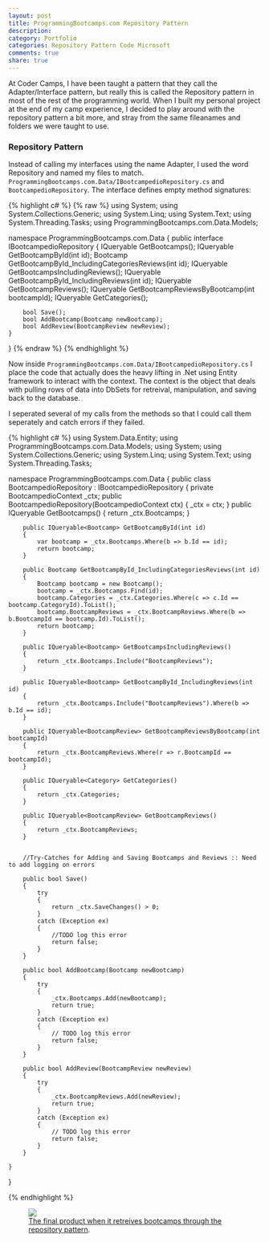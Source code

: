 ```yaml
---
layout: post
title: ProgrammingBootcamps.com Repository Pattern
description: 
category: Portfolio
categories: Repository Pattern Code Microsoft
comments: true
share: true
---
```


At Coder Camps, I have been taught a pattern that they call the Adapter/Interface pattern, but really this is called the Repository pattern in most of the rest of the programming world. When I built my personal project at the end of my camp experience, I decided to play around with the repository pattern a bit more, and stray from the same fileanames and folders we were taught to use.

### Repository Pattern

Instead of calling my interfaces using the name Adapter, I used the word Repository and named my files to match. `ProgrammingBootcamps.com.Data/IBootcampedioRepository.cs` and `BootcampedioRepository`. The interface defines empty method signatures:

{% highlight c# %}
{% raw %}
using System;
using System.Collections.Generic;
using System.Linq;
using System.Text;
using System.Threading.Tasks;
using ProgrammingBootcamps.com.Data.Models;

namespace ProgrammingBootcamps.com.Data
{
    public interface IBootcampedioRepository
    {
        IQueryable<Bootcamp> GetBootcamps();
        IQueryable<Bootcamp> GetBootcampById(int id);
        Bootcamp GetBootcampById_IncludingCategoriesReviews(int id);
        IQueryable<Bootcamp> GetBootcampsIncludingReviews();
        IQueryable<Bootcamp> GetBootcampById_IncludingReviews(int id);
        IQueryable<BootcampReview> GetBootcampReviews();
        IQueryable<BootcampReview> GetBootcampReviewsByBootcamp(int bootcampId);
        IQueryable<Category> GetCategories();

        bool Save();
        bool AddBootcamp(Bootcamp newBootcamp);
        bool AddReview(BootcampReview newReview);
    }
}
{% endraw %}
{% endhighlight %}

Now inside `ProgrammingBootcamps.com.Data/IBootcampedioRepository.cs` I place the code that actually does the heavy lifting in .Net using Entity framework to interact with the context. The context is the object that deals with pulling rows of data into DbSets for retreival, manipulation, and saving back to the database.

I seperated several of my calls from the methods so that I could call them seperately and catch errors if they failed.

{% highlight c# %}
using System.Data.Entity;
using ProgrammingBootcamps.com.Data.Models;
using System;
using System.Collections.Generic;
using System.Linq;
using System.Text;
using System.Threading.Tasks;

namespace ProgrammingBootcamps.com.Data
{
    public class BootcampedioRepository : IBootcampedioRepository
    {
        private BootcampedioContext _ctx;
        public BootcampedioRepository(BootcampedioContext ctx)
        {
            _ctx = ctx;
        }
        public IQueryable<Bootcamp> GetBootcamps()
        {
            return _ctx.Bootcamps;
        }

        public IQueryable<Bootcamp> GetBootcampById(int id)
        {
            var bootcamp = _ctx.Bootcamps.Where(b => b.Id == id);
            return bootcamp;
        }

        public Bootcamp GetBootcampById_IncludingCategoriesReviews(int id)
        {
            Bootcamp bootcamp = new Bootcamp();
            bootcamp = _ctx.Bootcamps.Find(id);
            bootcamp.Categories = _ctx.Categories.Where(c => c.Id == bootcamp.CategoryId).ToList();
            bootcamp.BootcampReviews = _ctx.BootcampReviews.Where(b => b.BootcampId == bootcamp.Id).ToList();
            return bootcamp;
        }

        public IQueryable<Bootcamp> GetBootcampsIncludingReviews()
        {
            return _ctx.Bootcamps.Include("BootcampReviews");
        }

        public IQueryable<Bootcamp> GetBootcampById_IncludingReviews(int id)
        {
            return _ctx.Bootcamps.Include("BootcampReviews").Where(b => b.Id == id);
        }

        public IQueryable<BootcampReview> GetBootcampReviewsByBootcamp(int bootcampId)
        {
            return _ctx.BootcampReviews.Where(r => r.BootcampId == bootcampId);
        }

        public IQueryable<Category> GetCategories()
        {
            return _ctx.Categories;
        }

        public IQueryable<BootcampReview> GetBootcampReviews()
        {
            return _ctx.BootcampReviews;
        }


        //Try-Catches for Adding and Saving Bootcamps and Reviews :: Need to add logging on errors

        public bool Save()
        {
            try
            {
                return _ctx.SaveChanges() > 0;
            }
            catch (Exception ex)
            {
                //TODO log this error
                return false;
            }
        }

        public bool AddBootcamp(Bootcamp newBootcamp)
        {
            try
            {
                _ctx.Bootcamps.Add(newBootcamp);
                return true;
            }
            catch (Exception ex)
            {
                // TODO log this error
                return false;
            }
        }
        
        public bool AddReview(BootcampReview newReview)
        {
            try
            {
                _ctx.BootcampReviews.Add(newReview);
                return true;
            }
            catch (Exception ex)
            {
                // TODO log this error
                return false;
            }
        }

    }
}

{% endhighlight %}

<figure>
	<a href="{{ site.url }}/images/programbootcampbrowse.png"><img src="{{ site.url }}/images/programbootcampbrowse.png"></a>
	<figcaption><a href="http://www.programmingbootcamps.com/" data-toggle="tooltip" title="Visit Programming Bootcamps">The final product when it retreives bootcamps through the repository pattern</a>.</figcaption>
</figure>
